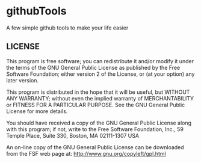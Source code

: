 githubTools
===========

A few simple github tools to make your life easier

LICENSE
-------
This program is free software; you can redistribute
it and/or modify it under the terms of the
GNU General Public License as published by the Free
Software Foundation; either version 2 of the License,
or (at your option) any later version.

This program is distributed in the hope that it will
be useful, but WITHOUT ANY WARRANTY; without even the
implied warranty of MERCHANTABILITY or FITNESS FOR A
PARTICULAR PURPOSE. See the GNU General Public
License for more details.

You should have received a copy of the GNU General
Public License along with this program; if not,
write to the Free Software Foundation, Inc., 59
Temple Place, Suite 330, Boston, MA  02111-1307  USA

An on-line copy of the GNU General Public License can
be downloaded from the FSF web page at:
http://www.gnu.org/copyleft/gpl.html
